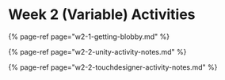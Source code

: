 # Week 2 \(Variable\) Activities

{% page-ref page="w2-1-getting-blobby.md" %}

{% page-ref page="w2-2-unity-activity-notes.md" %}

{% page-ref page="w2-2-touchdesigner-activity-notes.md" %}



